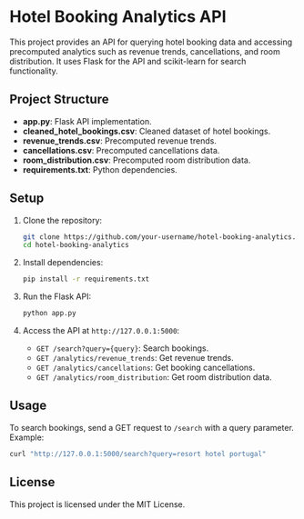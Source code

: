 # Hotel Booking Analytics API

This project provides an API for querying hotel booking data and accessing precomputed analytics such as revenue trends, cancellations, and room distribution. It uses Flask for the API and scikit-learn for search functionality.

## Project Structure

- **app.py**: Flask API implementation.
- **cleaned_hotel_bookings.csv**: Cleaned dataset of hotel bookings.
- **revenue_trends.csv**: Precomputed revenue trends.
- **cancellations.csv**: Precomputed cancellations data.
- **room_distribution.csv**: Precomputed room distribution data.
- **requirements.txt**: Python dependencies.

## Setup

1. Clone the repository:
   ```bash
   git clone https://github.com/your-username/hotel-booking-analytics.git
   cd hotel-booking-analytics
   ```

2. Install dependencies:
   ```bash
   pip install -r requirements.txt
   ```

3. Run the Flask API:
   ```bash
   python app.py
   ```

4. Access the API at `http://127.0.0.1:5000`:
   - `GET /search?query={query}`: Search bookings.
   - `GET /analytics/revenue_trends`: Get revenue trends.
   - `GET /analytics/cancellations`: Get booking cancellations.
   - `GET /analytics/room_distribution`: Get room distribution data.

## Usage

To search bookings, send a GET request to `/search` with a query parameter. Example:

```bash
curl "http://127.0.0.1:5000/search?query=resort hotel portugal"
```

## License

This project is licensed under the MIT License.
